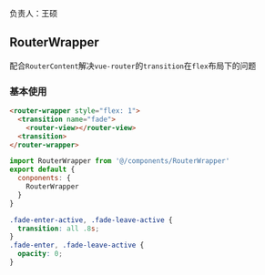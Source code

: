 负责人：王硕

## RouterWrapper
配合`RouterContent`解决`vue-router`的`transition`在`flex`布局下的问题

### 基本使用
```html
<router-wrapper style="flex: 1">
  <transition name="fade">
    <router-view></router-view>
  <transition>
</router-wrapper>
```

```js
import RouterWrapper from '@/components/RouterWrapper'
export default {
  conponents: {
    RouterWrapper
  }
}
```
```css
.fade-enter-active, .fade-leave-active {
  transition: all .8s;
}
.fade-enter, .fade-leave-active {
  opacity: 0;
}
```